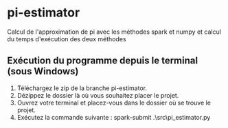 # pi-estimator
Calcul de l'approximation de pi avec les méthodes spark et numpy et calcul du temps d'exécution des deux méthodes

## Exécution du programme depuis le terminal (sous Windows)
  1) Téléchargez le zip de la branche pi-estimator.
  2) Dézippez le dossier là où vous souhaitez placer le projet.
  3) Ouvrez votre terminal et placez-vous dans le dossier où se trouve le projet.
  4) Exécutez la commande suivante : spark-submit .\src\pi_estimator.py
